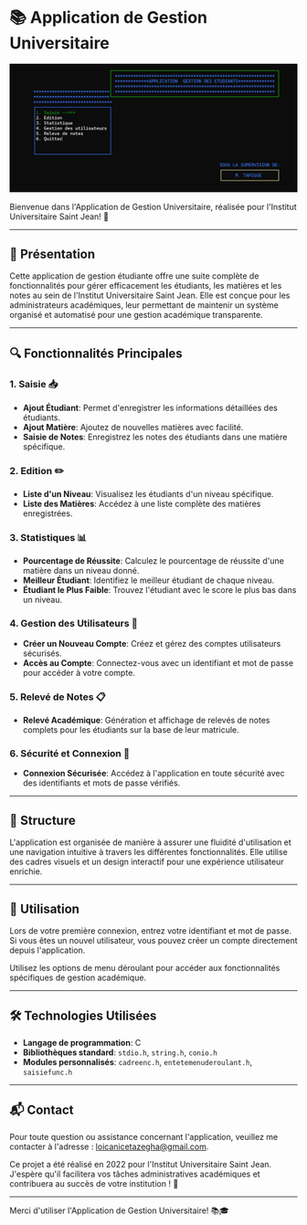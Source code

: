 # 📚 Application de Gestion Universitaire
![Texte alternatif](images/accueil.png)

Bienvenue dans l'Application de Gestion Universitaire, réalisée pour l'Institut Universitaire Saint Jean! 🚀

---

## 📝 Présentation

Cette application de gestion étudiante offre une suite complète de fonctionnalités pour gérer efficacement les étudiants, les matières et les notes au sein de l'Institut Universitaire Saint Jean. Elle est conçue pour les administrateurs académiques, leur permettant de maintenir un système organisé et automatisé pour une gestion académique transparente.

---

## 🔍 Fonctionnalités Principales

### 1. Saisie 📥
- **Ajout Étudiant**: Permet d'enregistrer les informations détaillées des étudiants.
- **Ajout Matière**: Ajoutez de nouvelles matières avec facilité.
- **Saisie de Notes**: Enregistrez les notes des étudiants dans une matière spécifique.

### 2. Edition ✏️
- **Liste d'un Niveau**: Visualisez les étudiants d'un niveau spécifique.
- **Liste des Matières**: Accédez à une liste complète des matières enregistrées.

### 3. Statistiques 📊
- **Pourcentage de Réussite**: Calculez le pourcentage de réussite d'une matière dans un niveau donné.
- **Meilleur Étudiant**: Identifiez le meilleur étudiant de chaque niveau.
- **Étudiant le Plus Faible**: Trouvez l'étudiant avec le score le plus bas dans un niveau.

### 4. Gestion des Utilisateurs 👥
- **Créer un Nouveau Compte**: Créez et gérez des comptes utilisateurs sécurisés.
- **Accès au Compte**: Connectez-vous avec un identifiant et mot de passe pour accéder à votre compte.

### 5. Relevé de Notes 📋
- **Relevé Académique**: Génération et affichage de relevés de notes complets pour les étudiants sur la base de leur matricule.

### 6. Sécurité et Connexion 🔐
- **Connexion Sécurisée**: Accédez à l'application en toute sécurité avec des identifiants et mots de passe vérifiés.

---

## 📂 Structure

L'application est organisée de manière à assurer une fluidité d'utilisation et une navigation intuitive à travers les différentes fonctionnalités. Elle utilise des cadres visuels et un design interactif pour une expérience utilisateur enrichie.

---

## 🎯 Utilisation

Lors de votre première connexion, entrez votre identifiant et mot de passe. Si vous êtes un nouvel utilisateur, vous pouvez créer un compte directement depuis l'application.

Utilisez les options de menu déroulant pour accéder aux fonctionnalités spécifiques de gestion académique.

--- 

## 🛠️ Technologies Utilisées

- **Langage de programmation**: C
- **Bibliothèques standard**: `stdio.h`, `string.h`, `conio.h`
- **Modules personnalisés**: `cadreenc.h`, `entetemenuderoulant.h`, `saisiefunc.h`

---

## 📬 Contact

Pour toute question ou assistance concernant l'application, veuillez me contacter à l'adresse : loicanicetazegha@gmail.com.

Ce projet a été réalisé en 2022 pour l'Institut Universitaire Saint Jean. J'espère qu'il facilitera vos tâches administratives académiques et contribuera au succès de votre institution ! 🎉

---

Merci d'utiliser l'Application de Gestion Universitaire! 📚🎓
